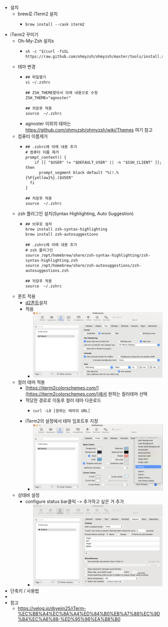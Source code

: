 - 설치
	- brew로 iTerm2 설치
		- ```shell
		  brew install --cask iterm2
		  ```
- iTerm2 꾸미기
	- Oh-My-Zsh 설치s
		- ```shell
		  sh -c "$(curl -fsSL https://raw.github.com/ohmyzsh/ohmyzsh/master/tools/install.sh)"
		  ```
	- 테마 변경
		- ```shell
		  ## 파일열기
		  vi ~/.zshrc
		  
		  ## ZSH_THEME찾아서 아래 내용으로 수정
		  ZSH_THEME="agnoster"
		  
		  ## 저장후 적용
		  source  ~/.zshrc
		  ```
		- agnoster 이외의 테마는 https://github.com/ohmyzsh/ohmyzsh/wiki/Themes 여기 참고
	- 컴퓨터 이름제거
		- ```shell
		  ## .zshrc에 아래 내용 추가
		  # 컴퓨터 이름 제거
		  prompt_context() {
		      if [[ "$USER" != "$DEFAULT_USER" || -n "$SSH_CLIENT" ]]; then
		        prompt_segment black default "%(!.%{%F{yellow}%}.)$USER"
		    fi
		  }
		  
		  ## 저장후 적용
		  source  ~/.zshrc
		  ```
	- zsh 플러그인 설치(Syntax Highlighting, Auto Suggestion)
		- ```shell
		  ## 브루로 설치
		  brew install zsh-syntax-highlighting
		  brew install zsh-autosuggestions
		  
		  ## .zshrc에 아래 내용 추가
		  # zsh 플러그인
		  source /opt/homebrew/share/zsh-syntax-highlighting/zsh-syntax-highlighting.zsh
		  source /opt/homebrew/share/zsh-autosuggestions/zsh-autosuggestions.zsh
		  
		  ## 저장후 적용
		  source  ~/.zshrc
		  ```
	- 폰트 적용
		- [d2폰트](https://github.com/naver/d2codingfont/?tab=readme-ov-file)설치
		- 적용
			- ![image.png](../assets/image_1713942399719_0.png)
	- 컬러 테마 적용
		- [https://iterm2colorschemes.com/](https://iterm2colorschemes.com/)에서 원하는 컬러테마 선택
		- 적당한 경로로 이동후 컬러 테마 다운로드
			- ```shell
			  curl -LO [원하는 테마의 URL]
			  ```
		- iTerm2의 설정에서 테마 임포트후 지정
			- ![image.png](../assets/image_1713943896077_0.png)
	- 상태바 설정
		- configure status bar클릭 -> 추가하고 싶은 거 추가
			- ![image.png](../assets/image_1713944351283_0.png)
- 단축키 / 사용법
-
- 참고
	- https://velog.io/@yejin25/iTerm-%EC%BB%A4%EC%8A%A4%ED%84%B0%EB%A7%88%EC%9D%B4%EC%A6%88-%ED%95%98%EA%B8%B0